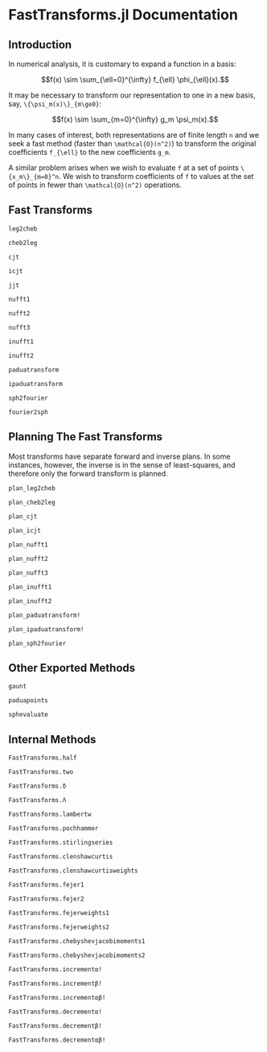 # FastTransforms.jl Documentation

## Introduction

In numerical analysis, it is customary to expand a function in a basis:
```math
f(x) \sim \sum_{\ell=0}^{\infty} f_{\ell} \phi_{\ell}(x).
```
It may be necessary to transform our representation to one in a new basis, say, ``\{\psi_m(x)\}_{m\ge0}``:
```math
f(x) \sim \sum_{m=0}^{\infty} g_m \psi_m(x).
```
In many cases of interest, both representations are of finite length ``n`` and we seek a fast method (faster than ``\mathcal{O}(n^2)``) to transform the original coefficients ``f_{\ell}`` to the new coefficients ``g_m``.

A similar problem arises when we wish to evaluate ``f`` at a set of points ``\{x_m\}_{m=0}^n``. We wish to transform coefficients of ``f`` to values at the set of points in fewer than ``\mathcal{O}(n^2)`` operations.

## Fast Transforms

```@docs
leg2cheb
```

```@docs
cheb2leg
```

```@docs
cjt
```

```@docs
icjt
```

```@docs
jjt
```

```@docs
nufft1
```

```@docs
nufft2
```

```@docs
nufft3
```

```@docs
inufft1
```

```@docs
inufft2
```

```@docs
paduatransform
```

```@docs
ipaduatransform
```

```@docs
sph2fourier
```

```@docs
fourier2sph
```

## Planning The Fast Transforms

Most transforms have separate forward and inverse plans. In some instances, however, the inverse is in the sense of least-squares, and therefore only the forward transform is planned.

```@docs
plan_leg2cheb
```

```@docs
plan_cheb2leg
```

```@docs
plan_cjt
```

```@docs
plan_icjt
```

```@docs
plan_nufft1
```

```@docs
plan_nufft2
```

```@docs
plan_nufft3
```

```@docs
plan_inufft1
```

```@docs
plan_inufft2
```

```@docs
plan_paduatransform!
```

```@docs
plan_ipaduatransform!
```

```@docs
plan_sph2fourier
```

## Other Exported Methods

```@docs
gaunt
```

```@docs
paduapoints
```

```@docs
sphevaluate
```

## Internal Methods

```@docs
FastTransforms.half
```

```@docs
FastTransforms.two
```

```@docs
FastTransforms.δ
```

```@docs
FastTransforms.Λ
```

```@docs
FastTransforms.lambertw
```

```@docs
FastTransforms.pochhammer
```

```@docs
FastTransforms.stirlingseries
```

```@docs
FastTransforms.clenshawcurtis
```

```@docs
FastTransforms.clenshawcurtisweights
```

```@docs
FastTransforms.fejer1
```

```@docs
FastTransforms.fejer2
```

```@docs
FastTransforms.fejerweights1
```

```@docs
FastTransforms.fejerweights2
```

```@docs
FastTransforms.chebyshevjacobimoments1
```

```@docs
FastTransforms.chebyshevjacobimoments2
```

```@docs
FastTransforms.incrementα!
```

```@docs
FastTransforms.incrementβ!
```

```@docs
FastTransforms.incrementαβ!
```

```@docs
FastTransforms.decrementα!
```

```@docs
FastTransforms.decrementβ!
```

```@docs
FastTransforms.decrementαβ!
```
